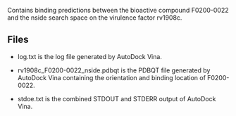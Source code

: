 Contains binding predictions between the bioactive compound F0200-0022 and the nside search space on the virulence factor rv1908c.

## Files

- log.txt is the log file generated by AutoDock Vina.

- rv1908c_F0200-0022_nside.pdbqt is the PDBQT file generated by AutoDock Vina containing the orientation and binding location of F0200-0022.

- stdoe.txt is the combined STDOUT and STDERR output of AutoDock Vina.

